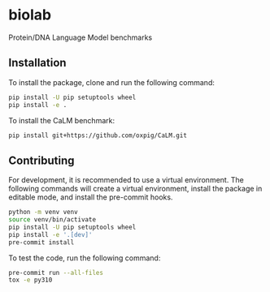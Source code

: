 # biolab
Protein/DNA Language Model benchmarks

## Installation

To install the package, clone and run the following command:
```bash
pip install -U pip setuptools wheel
pip install -e .
```

To install the CaLM benchmark:
```bash
pip install git+https://github.com/oxpig/CaLM.git
```

## Contributing

For development, it is recommended to use a virtual environment. The following
commands will create a virtual environment, install the package in editable
mode, and install the pre-commit hooks.
```bash
python -m venv venv
source venv/bin/activate
pip install -U pip setuptools wheel
pip install -e '.[dev]'
pre-commit install
```
To test the code, run the following command:
```bash
pre-commit run --all-files
tox -e py310
```
